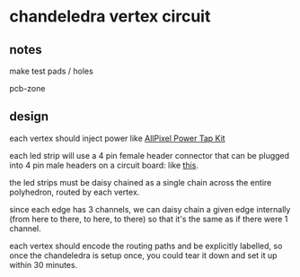 # chandeledra vertex circuit

## notes

make test pads / holes

pcb-zone

## design

each vertex should inject power like [AllPixel Power Tap Kit](https://www.seeedstudio.com/AllPixel-Power-Tap-Kit-p-2380.html)

each led strip will use a 4 pin female header connector that can be plugged into 4 pin male headers on a circuit board: like [this](https://www.amazon.com/gp/product/B0777BQC1P/).

the led strips must be daisy chained as a single chain across the entire polyhedron, routed by each vertex.

since each edge has 3 channels, we can daisy chain a given edge internally (from here to there, to here, to there) so that it's the same as if there were 1 channel.

each vertex should encode the routing paths and be explicitly labelled, so once the chandeledra is setup once, you could tear it down and set it up within 30 minutes.
